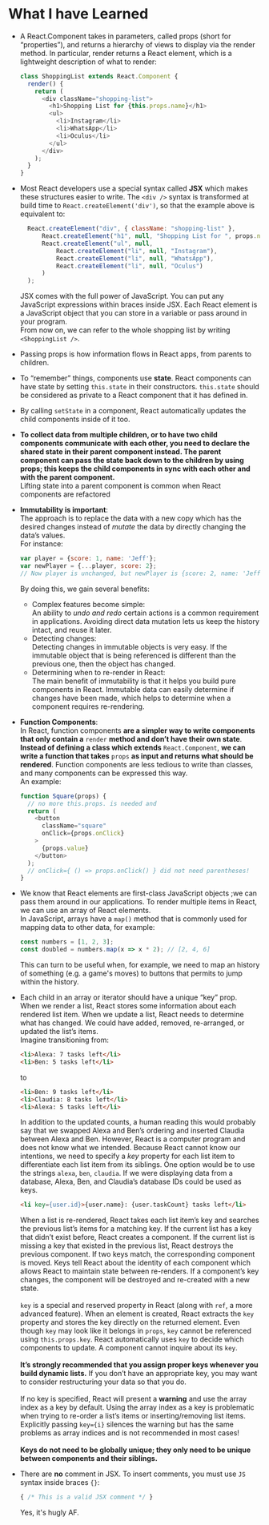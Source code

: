 # What I have Learned

- A React.Component takes in parameters, called props (short for “properties”), and returns a hierarchy of views to display via the render method. In particular, render returns a React element, which is a lightweight description of what to render:
    ```javascript
    class ShoppingList extends React.Component {
      render() {
        return (
          <div className="shopping-list">
            <h1>Shopping List for {this.props.name}</h1>
            <ul>
              <li>Instagram</li>
              <li>WhatsApp</li>
              <li>Oculus</li>
            </ul>
          </div>
        );
      }
    }
    ```

- Most React developers use a special syntax called **JSX** which makes these structures easier to write. The `<div />` syntax is transformed at build time to `React.createElement('div')`, so that the example above is equivalent to:
  ```javascript
    React.createElement("div", { className: "shopping-list" },
        React.createElement("h1", null, "Shopping List for ", props.name),
        React.createElement("ul", null,
            React.createElement("li", null, "Instagram"),
            React.createElement("li", null, "WhatsApp"),
            React.createElement("li", null, "Oculus")
        )
    );
  ```
  JSX comes with the full power of JavaScript. You can put any JavaScript expressions within braces inside JSX. Each React element is a JavaScript object that you can store in a variable or pass around in your program.\
  From now on, we can refer to the whole shopping list by writing `<ShoppingList />`.

- Passing props is how information flows in React apps, from parents to children.

- To “remember” things, components use **state**. React components can have state by setting `this.state` in their constructors. `this.state` should be considered as private to a React component that it has defined in.
  
- By calling `setState` in a component, React automatically updates the child components inside of it too.

- **To collect data from multiple children, or to have two child components communicate with each other, you need to declare the shared state in their parent component instead. The parent component can pass the state back down to the children by using props; this keeps the child components in sync with each other and with the parent component.**\
Lifting state into a parent component is common when React components are refactored

- **Immutability is important**:\
  The approach is to replace the data with a new copy which has the desired changes instead of _mutate_ the data by directly changing the data’s values.\
  For instance:
  ```javascript
  var player = {score: 1, name: 'Jeff'};
  var newPlayer = {...player, score: 2};  
  // Now player is unchanged, but newPlayer is {score: 2, name: 'Jeff'}
  ```
  By doing this, we gain several benefits:
  * Complex features become simple:\
    An ability to _undo and redo_ certain actions is a common requirement in applications. Avoiding direct data mutation lets us keep the history intact, and reuse it later.
  * Detecting changes:\
    Detecting changes in immutable objects is very easy. If the immutable object that is being referenced is different than the previous one, then the object has changed.
  * Determining when to re-render in React:\
    The main benefit of immutability is that it helps you build pure components in React. Immutable data can easily determine if changes have been made, which helps to determine when a component requires re-rendering.

- **Function Components**:\
  In React, function components **are a simpler way to write components that only contain a** `render` **method and don’t have their own state**. **Instead of defining a class which extends** `React.Component`, **we can write a function that takes** `props` **as input and returns what should be rendered**. Function components are less tedious to write than classes, and many components can be expressed this way.\
  An example:
  ```javascript
  function Square(props) {
    // no more this.props. is needed and
    return (
      <button 
        className="square" 
        onClick={props.onClick}
      >
        {props.value}
      </button>
    );
    // onClick={ () => props.onClick() } did not need parentheses!
  }
  ``` 
- We know that React elements are first-class JavaScript objects ;we can pass them around in our applications. To render multiple items in React, we can use an array of React elements.\
In JavaScript, arrays have a `map()` method that is commonly used for mapping data to other data, for example:
  ```javascript
  const numbers = [1, 2, 3];
  const doubled = numbers.map(x => x * 2); // [2, 4, 6]
  ```
  This can turn to be useful when, for example, we need to map an history of something (e.g. a game's moves) to buttons that permits to jump within the history. 

- Each child in an array or iterator should have a unique “key” prop.\
  When we render a list, React stores some information about each rendered list item. When we update a list, React needs to determine what has changed. We could have added, removed, re-arranged, or updated the list’s items.\
  Imagine transitioning from:
  ```html javascript
  <li>Alexa: 7 tasks left</li>
  <li>Ben: 5 tasks left</li>
  ```
  to
  ```html javascript
  <li>Ben: 9 tasks left</li>
  <li>Claudia: 8 tasks left</li>
  <li>Alexa: 5 tasks left</li>
  ```
  In addition to the updated counts, a human reading this would probably say that we swapped Alexa and Ben’s ordering and inserted Claudia between Alexa and Ben. However, React is a computer program and does not know what we intended. Because React cannot know our intentions, we need to specify a _key_ property for each list item to differentiate each list item from its siblings. One option would be to use the strings `alexa`, `ben`, `claudia`. If we were displaying data from a database, Alexa, Ben, and Claudia’s database IDs could be used as keys.
  ```html javascript
  <li key={user.id}>{user.name}: {user.taskCount} tasks left</li>
  ```
  When a list is re-rendered, React takes each list item’s key and searches the previous list’s items for a matching key. If the current list has a key that didn’t exist before, React creates a component. If the current list is missing a key that existed in the previous list, React destroys the previous component. If two keys match, the corresponding component is moved. Keys tell React about the identity of each component which allows React to maintain state between re-renders. If a component’s key changes, the component will be destroyed and re-created with a new state.\
  \
  `key` is a special and reserved property in React (along with `ref`, a more advanced feature). When an element is created, React extracts the `key` property and stores the key directly on the returned element. Even though `key` may look like it belongs in `props`, `key` cannot be referenced using `this.props.key`. React automatically uses `key` to decide which components to update. A component cannot inquire about its `key`.\
  \
  **It’s strongly recommended that you assign proper keys whenever you build dynamic lists.** If you don’t have an appropriate key, you may want to consider restructuring your data so that you do.\
  \
  If no key is specified, React will present a **warning** and use the array index as a key by default. Using the array index as a key is problematic when trying to re-order a list’s items or inserting/removing list items. Explicitly passing `key={i}` silences the warning but has the same problems as array indices and is not recommended in most cases!\
  \
  **Keys do not need to be globally unique; they only need to be unique between components and their siblings.**

- There are **no** comment in JSX. To insert  comments, you must use `JS` syntax inside braces `{}`:
  ```javascript
  { /* This is a valid JSX comment */ }
  ```
  Yes, it's hugly AF.